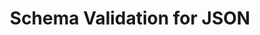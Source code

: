 ---
title: Schema Validation for JSON
short_name: JSON
long_name: http://json.org/
url: http://json.org/
logo: json.svg
---